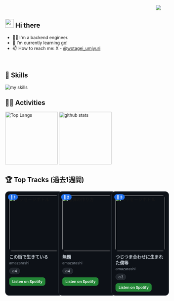 <!-- 1. GitHub usernameを変更 -->
<div align="right">
  <img src="https://komarev.com/ghpvc/?username=username" />
</div>


<!-- 2. プロフィールや連絡先を変更 -->
## <img src="https://media.giphy.com/media/hvRJCLFzcasrR4ia7z/giphy.gif" width="28"> Hi there

- 🧑‍💻 I'm a backend engineer.
- 🌱 I’m currently learning go!
- 📫 How to reach me: X - [@wotagei_umiyuri](https://x.com/wotagei_umiyuri)
<br>


<!-- 3. 好きな技術スタックに変更 -->
<!-- ライトモート：theme=light, ダークモート：theme=dark -->
<!-- アイコンの選択肢一覧：https://arc.net/l/quote/zizyykfh -->
## 🌱 Skills
<img alt="my skills" src="https://skillicons.dev/icons?theme=dark&perline=7&i=python,fastapi,go,docker,gcp" />
<br>


<!-- 4. GitHub usernameを変更, 2箇所 -->
## 🏃‍♀️ Activities
<div align="left"> 
  <img alt="Top Langs" height="170px" src="https://github-readme-stats.vercel.app/api?username=umiyuri777&theme=vue-dark&layout=compact" />
  <img alt="github stats" height="170px" src="https://github-readme-stats.vercel.app/api/top-langs/?username=umiyuri777&theme=vue-dark&layout=compact" />
</div>

<!-- SPOTIFY_ACTIVITY_START -->
## 🏆 Top Tracks (過去1週間)

<div style="display: grid; grid-template-columns: repeat(3, minmax(0, 1fr)); gap: 12px; align-items: stretch;">
<div style="position: relative; width: 100%; background: #0d1117; border: 1px solid #30363d; border-radius: 12px; padding: 12px;"><span style="position:absolute; top:8px; left:8px; background:#1f6feb; color:#ffffff; font-weight:700; font-size:12px; padding:2px 8px; border-radius:999px;">🥇 1</span><a href="https://open.spotify.com/track/6sNWW9qJ6L9ZbVEpGNs8lG" style="text-decoration:none; color: inherit;"><img src="https://image-cdn-ak.spotifycdn.com/image/ab67616d00001e028743be7ce279a82b51013f5a" alt="メッセージボトル" style="width:100%; height: 180px; object-fit: cover; border-radius: 8px; display:block;" /></a><div style="margin-top:10px;"><div style="font-weight:700; font-size:14px; line-height:1.35; color:#c9d1d9;">この街で生きている</div><div style="color:#8b949e; font-size:12px; margin-top:2px;">amazarashi</div><div style="display:flex; gap:6px; margin-top:8px; flex-wrap:wrap;"><span style="background:#21262d; color:#c9d1d9; border:1px solid #30363d; border-radius:999px; padding:2px 8px; font-size:12px;">🔥4</span></div><a href="https://open.spotify.com/track/6sNWW9qJ6L9ZbVEpGNs8lG" style="display:inline-block; margin-top:10px; background:#238636; color:#ffffff; border-radius:8px; padding:6px 10px; font-weight:600; font-size:12px; text-decoration:none;">Listen on Spotify</a></div></div>
<div style="position: relative; width: 100%; background: #0d1117; border: 1px solid #30363d; border-radius: 12px; padding: 12px;"><span style="position:absolute; top:8px; left:8px; background:#1f6feb; color:#ffffff; font-weight:700; font-size:12px; padding:2px 8px; border-radius:999px;">🥈 2</span><a href="https://open.spotify.com/track/7IkWojxKrQrdGQtZ6jEcWt" style="text-decoration:none; color: inherit;"><img src="https://image-cdn-ak.spotifycdn.com/image/ab67616d00001e0274107fc94bacad49689da06c" alt="爆弾の作り方" style="width:100%; height: 180px; object-fit: cover; border-radius: 8px; display:block;" /></a><div style="margin-top:10px;"><div style="font-weight:700; font-size:14px; line-height:1.35; color:#c9d1d9;">無題</div><div style="color:#8b949e; font-size:12px; margin-top:2px;">amazarashi</div><div style="display:flex; gap:6px; margin-top:8px; flex-wrap:wrap;"><span style="background:#21262d; color:#c9d1d9; border:1px solid #30363d; border-radius:999px; padding:2px 8px; font-size:12px;">🔥4</span></div><a href="https://open.spotify.com/track/7IkWojxKrQrdGQtZ6jEcWt" style="display:inline-block; margin-top:10px; background:#238636; color:#ffffff; border-radius:8px; padding:6px 10px; font-weight:600; font-size:12px; text-decoration:none;">Listen on Spotify</a></div></div>
<div style="position: relative; width: 100%; background: #0d1117; border: 1px solid #30363d; border-radius: 12px; padding: 12px;"><span style="position:absolute; top:8px; left:8px; background:#1f6feb; color:#ffffff; font-weight:700; font-size:12px; padding:2px 8px; border-radius:999px;">🥉 3</span><a href="https://open.spotify.com/track/362OTSGKRtnY8IsyD6pknP" style="text-decoration:none; color: inherit;"><img src="https://image-cdn-ak.spotifycdn.com/image/ab67616d00001e028743be7ce279a82b51013f5a" alt="メッセージボトル" style="width:100%; height: 180px; object-fit: cover; border-radius: 8px; display:block;" /></a><div style="margin-top:10px;"><div style="font-weight:700; font-size:14px; line-height:1.35; color:#c9d1d9;">つじつま合わせに生まれた僕等</div><div style="color:#8b949e; font-size:12px; margin-top:2px;">amazarashi</div><div style="display:flex; gap:6px; margin-top:8px; flex-wrap:wrap;"><span style="background:#21262d; color:#c9d1d9; border:1px solid #30363d; border-radius:999px; padding:2px 8px; font-size:12px;">🔥3</span></div><a href="https://open.spotify.com/track/362OTSGKRtnY8IsyD6pknP" style="display:inline-block; margin-top:10px; background:#238636; color:#ffffff; border-radius:8px; padding:6px 10px; font-weight:600; font-size:12px; text-decoration:none;">Listen on Spotify</a></div></div>
</div>
<!-- SPOTIFY_ACTIVITY_END -->

<!--
This repository is a ✨ _special_ ✨ repository because its `README.md` (this file) appears on your GitHub profile.

Here are some ideas to get you started:

- 🔭 I’m currently working on ...
- 🌱 I’m currently learning ...
- 👯 I’m looking to collaborate on ...
- 🤔 I’m looking for help with ...
- 💬 Ask me about ...
- 📫 How to reach me: ...
- 😄 Pronouns: ...
- ⚡ Fun fact: ...
-->

